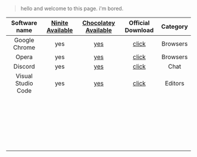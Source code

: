> hello and welcome to this page. i'm bored.

|  Software name  |  <a href="https://ninite.com">Ninite Available</a>  |  <a href="https://chocolatey.org">Chocolatey Available</a>  |  Official Download |  Category  |
| :-------------: | :----------------: | :--------------------: | :-----------------:| :--------: |
| Google Chrome | yes | <a href="https://chocolatey.org/packages/GoogleChrome">yes</a> | <a href="https://www.google.com/chrome/">click</a> | Browsers |
| Opera | yes | <a href="https://chocolatey.org/packages/Opera">yes</a> | <a href="https://www.opera.com/">click</a> | Browsers |
| Discord | yes | <a href="https://chocolatey.org/packages/discord">yes</a> | <a href="https://discordapp.com">click</a> | Chat |
| Visual Studio Code | yes | <a href="https://chocolatey.org/packages/vscode">yes</a> | <a href="https://code.visualstudio.com">click</a> | Editors |
|  |  |  |  |  |
|  |  |  |  |  |
|  |  |  |  |  |
|  |  |  |  |  |
|  |  |  |  |  |
|  |  |  |  |  |
|  |  |  |  |  |
|  |  |  |  |  |
|  |  |  |  |  |
|  |  |  |  |  |
|  |  |  |  |  |
|  |  |  |  |  |
|  |  |  |  |  |
|  |  |  |  |  |
|  |  |  |  |  |
|  |  |  |  |  |
|  |  |  |  |  |
|  |  |  |  |  |
|  |  |  |  |  |
|  |  |  |  |  |
|  |  |  |  |  |
|  |  |  |  |  |
|  |  |  |  |  |
|  |  |  |  |  |
|  |  |  |  |  |

